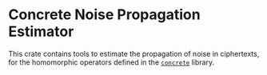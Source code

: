 # Concrete Noise Propagation Estimator

This crate contains tools to estimate the propagation of noise in ciphertexts, for the homomorphic
operators defined in the [`concrete`](https://crates.io/crates/concrete) library.